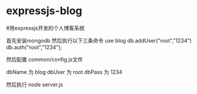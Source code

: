 expressjs-blog
==============

#用expressjs开发的个人博客系统

首先安装mongodb
然后执行以下三条命令
use blog
db.addUser("root","1234")
db.auth("root","1234");

然后配置 common/config.js文件

dbName 为 blog
dbUser 为 root
dbPass 为 1234

然后执行
node server.js
